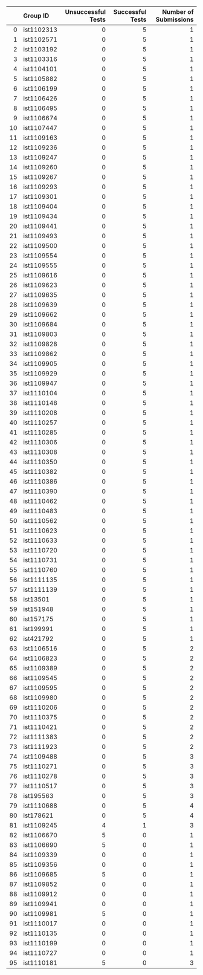 |    | Group ID   |   Unsuccessful Tests |   Successful Tests |   Number of Submissions |
|---:|:-----------|---------------------:|-------------------:|------------------------:|
|  0 | ist1102313 |                    0 |                  5 |                       1 |
|  1 | ist1102571 |                    0 |                  5 |                       1 |
|  2 | ist1103192 |                    0 |                  5 |                       1 |
|  3 | ist1103316 |                    0 |                  5 |                       1 |
|  4 | ist1104101 |                    0 |                  5 |                       1 |
|  5 | ist1105882 |                    0 |                  5 |                       1 |
|  6 | ist1106199 |                    0 |                  5 |                       1 |
|  7 | ist1106426 |                    0 |                  5 |                       1 |
|  8 | ist1106495 |                    0 |                  5 |                       1 |
|  9 | ist1106674 |                    0 |                  5 |                       1 |
| 10 | ist1107447 |                    0 |                  5 |                       1 |
| 11 | ist1109163 |                    0 |                  5 |                       1 |
| 12 | ist1109236 |                    0 |                  5 |                       1 |
| 13 | ist1109247 |                    0 |                  5 |                       1 |
| 14 | ist1109260 |                    0 |                  5 |                       1 |
| 15 | ist1109267 |                    0 |                  5 |                       1 |
| 16 | ist1109293 |                    0 |                  5 |                       1 |
| 17 | ist1109301 |                    0 |                  5 |                       1 |
| 18 | ist1109404 |                    0 |                  5 |                       1 |
| 19 | ist1109434 |                    0 |                  5 |                       1 |
| 20 | ist1109441 |                    0 |                  5 |                       1 |
| 21 | ist1109493 |                    0 |                  5 |                       1 |
| 22 | ist1109500 |                    0 |                  5 |                       1 |
| 23 | ist1109554 |                    0 |                  5 |                       1 |
| 24 | ist1109555 |                    0 |                  5 |                       1 |
| 25 | ist1109616 |                    0 |                  5 |                       1 |
| 26 | ist1109623 |                    0 |                  5 |                       1 |
| 27 | ist1109635 |                    0 |                  5 |                       1 |
| 28 | ist1109639 |                    0 |                  5 |                       1 |
| 29 | ist1109662 |                    0 |                  5 |                       1 |
| 30 | ist1109684 |                    0 |                  5 |                       1 |
| 31 | ist1109803 |                    0 |                  5 |                       1 |
| 32 | ist1109828 |                    0 |                  5 |                       1 |
| 33 | ist1109862 |                    0 |                  5 |                       1 |
| 34 | ist1109905 |                    0 |                  5 |                       1 |
| 35 | ist1109929 |                    0 |                  5 |                       1 |
| 36 | ist1109947 |                    0 |                  5 |                       1 |
| 37 | ist1110104 |                    0 |                  5 |                       1 |
| 38 | ist1110148 |                    0 |                  5 |                       1 |
| 39 | ist1110208 |                    0 |                  5 |                       1 |
| 40 | ist1110257 |                    0 |                  5 |                       1 |
| 41 | ist1110285 |                    0 |                  5 |                       1 |
| 42 | ist1110306 |                    0 |                  5 |                       1 |
| 43 | ist1110308 |                    0 |                  5 |                       1 |
| 44 | ist1110350 |                    0 |                  5 |                       1 |
| 45 | ist1110382 |                    0 |                  5 |                       1 |
| 46 | ist1110386 |                    0 |                  5 |                       1 |
| 47 | ist1110390 |                    0 |                  5 |                       1 |
| 48 | ist1110462 |                    0 |                  5 |                       1 |
| 49 | ist1110483 |                    0 |                  5 |                       1 |
| 50 | ist1110562 |                    0 |                  5 |                       1 |
| 51 | ist1110623 |                    0 |                  5 |                       1 |
| 52 | ist1110633 |                    0 |                  5 |                       1 |
| 53 | ist1110720 |                    0 |                  5 |                       1 |
| 54 | ist1110731 |                    0 |                  5 |                       1 |
| 55 | ist1110760 |                    0 |                  5 |                       1 |
| 56 | ist1111135 |                    0 |                  5 |                       1 |
| 57 | ist1111139 |                    0 |                  5 |                       1 |
| 58 | ist13501   |                    0 |                  5 |                       1 |
| 59 | ist151948  |                    0 |                  5 |                       1 |
| 60 | ist157175  |                    0 |                  5 |                       1 |
| 61 | ist199991  |                    0 |                  5 |                       1 |
| 62 | ist421792  |                    0 |                  5 |                       1 |
| 63 | ist1106516 |                    0 |                  5 |                       2 |
| 64 | ist1106823 |                    0 |                  5 |                       2 |
| 65 | ist1109389 |                    0 |                  5 |                       2 |
| 66 | ist1109545 |                    0 |                  5 |                       2 |
| 67 | ist1109595 |                    0 |                  5 |                       2 |
| 68 | ist1109980 |                    0 |                  5 |                       2 |
| 69 | ist1110206 |                    0 |                  5 |                       2 |
| 70 | ist1110375 |                    0 |                  5 |                       2 |
| 71 | ist1110421 |                    0 |                  5 |                       2 |
| 72 | ist1111383 |                    0 |                  5 |                       2 |
| 73 | ist1111923 |                    0 |                  5 |                       2 |
| 74 | ist1109488 |                    0 |                  5 |                       3 |
| 75 | ist1110271 |                    0 |                  5 |                       3 |
| 76 | ist1110278 |                    0 |                  5 |                       3 |
| 77 | ist1110517 |                    0 |                  5 |                       3 |
| 78 | ist195563  |                    0 |                  5 |                       3 |
| 79 | ist1110688 |                    0 |                  5 |                       4 |
| 80 | ist178621  |                    0 |                  5 |                       4 |
| 81 | ist1109245 |                    4 |                  1 |                       3 |
| 82 | ist1106670 |                    5 |                  0 |                       1 |
| 83 | ist1106690 |                    5 |                  0 |                       1 |
| 84 | ist1109339 |                    0 |                  0 |                       1 |
| 85 | ist1109356 |                    0 |                  0 |                       1 |
| 86 | ist1109685 |                    5 |                  0 |                       1 |
| 87 | ist1109852 |                    0 |                  0 |                       1 |
| 88 | ist1109912 |                    0 |                  0 |                       1 |
| 89 | ist1109941 |                    0 |                  0 |                       1 |
| 90 | ist1109981 |                    5 |                  0 |                       1 |
| 91 | ist1110017 |                    0 |                  0 |                       1 |
| 92 | ist1110135 |                    0 |                  0 |                       1 |
| 93 | ist1110199 |                    0 |                  0 |                       1 |
| 94 | ist1110727 |                    0 |                  0 |                       1 |
| 95 | ist1110181 |                    5 |                  0 |                       3 |